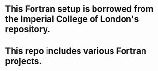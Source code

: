 # This Fortran setup is borrowed from the Imperial College of London's repository.

# This repo includes various Fortran projects.
